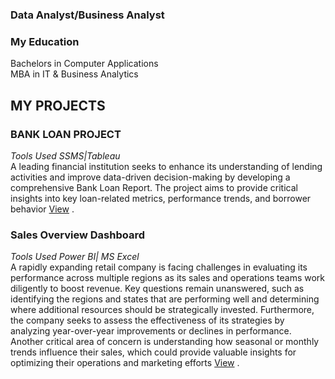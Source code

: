 ### Data Analyst/Business Analyst

### My Education 
Bachelors in Computer Applications  
MBA in IT & Business Analytics  

## MY PROJECTS

### BANK LOAN PROJECT
*Tools Used SSMS|Tableau*  
A leading financial institution seeks to enhance its understanding of lending activities and improve data-driven decision-making by developing a comprehensive Bank Loan Report. The project aims to provide critical insights into key loan-related metrics, performance trends, and borrower behavior [View](https://github.com/Apoorva-Vats/Bank-Loan-Report) .

### Sales Overview Dashboard
*Tools Used Power BI| MS Excel*  
A rapidly expanding retail company is facing challenges in evaluating its performance across multiple regions as its sales and operations teams work diligently to boost revenue. Key questions remain unanswered, such as identifying the regions and states that are performing well and determining where additional resources should be strategically invested. Furthermore, the company seeks to assess the effectiveness of its strategies by analyzing year-over-year improvements or declines in performance. Another critical area of concern is understanding how seasonal or monthly trends influence their sales, which could provide valuable insights for optimizing their operations and marketing efforts [View](https://github.com/Apoorva-Vats/Sales-Overview-Dashoboard) .
